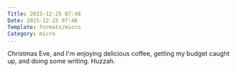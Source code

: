 ```yaml
---
Title: 2015-12-25 07:48
Date: 2015-12-25 07:48
Template: formats/micro
Category: micro
...
```



Christmas Eve, and I'm enjoying delicious coffee, getting my budget caught up,
and doing some writing. Huzzah.
